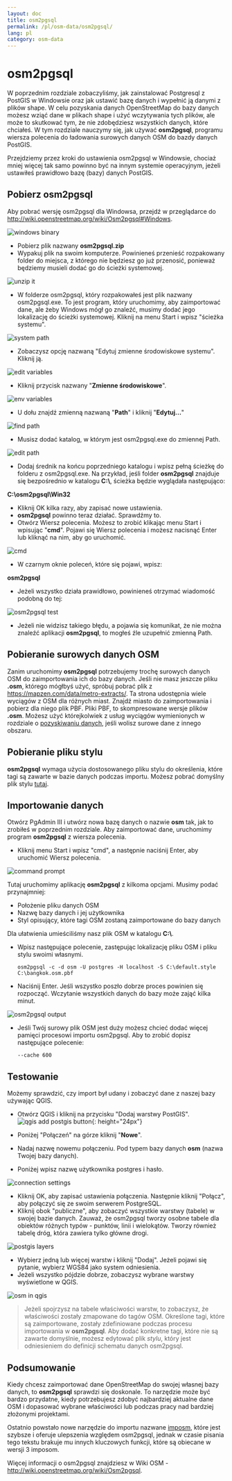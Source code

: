 ```yaml
---
layout: doc
title: osm2pgsql
permalink: /pl/osm-data/osm2pgsql/
lang: pl
category: osm-data
---
```


osm2pgsql
==========


W poprzednim rozdziale zobaczyliśmy, jak zainstalować Postgresql z PostGIS w Windowsie oraz jak ustawić bazę danych i wypełnić ją danymi z plików shape. W celu pozyskania danych OpenStreetMap do bazy danych możesz wziąć dane w plikach shape i użyć wczytywania tych plików, ale może to skutkować tym, że nie zdobędziesz wszystkich danych, które chciałeś. W tym rozdziale nauczymy się, jak używać **osm2pgsql**, programu wiersza polecenia do ładowania surowych danych OSM do bazdy danych PostGIS.  

Przejdziemy przez kroki do ustawienia osm2pgsql w Windowsie, chociaż mniej więcej tak samo powinno być na innym systemie operacyjnym, jeżeli ustawiłeś prawidłowo bazę (bazy) danych PostGIS.  

Pobierz osm2pgsql
-------------

Aby pobrać wersję osm2pgsql dla Windowsa, przejdź w przeglądarce do <http://wiki.openstreetmap.org/wiki/Osm2pgsql#Windows>.  

![windows binary][]

- Pobierz plik nazwany **osm2pgsql.zip**  
- Wypakuj plik na swoim komputerze. Powinieneś przenieść rozpakowany folder do miejsca, z którego nie będziesz go już przenosić, ponieważ będziemy musieli dodać go do ścieżki systemowej.  

![unzip it][]

- W folderze osm2pgsql, który rozpakowałeś jest plik nazwany osm2pgsql.exe. To jest program, który uruchomimy, aby zaimportować dane, ale żeby Windows mógł go znaleźć, musimy dodać jego lokalizację do ścieżki systemowej. Kliknij na menu Start i wpisz "ścieżka systemu".  

![system path][]

- Zobaczysz opcję nazwaną "Edytuj zmienne środowiskowe systemu". Kliknij ją.  

![edit variables][]

- Kliknij przycisk nazwany "**Zmienne środowiskowe**".  

![env variables][]

- U dołu znajdź zmienną nazwaną "**Path**" i kliknij "**Edytuj...**"  

![find path][]

- Musisz dodać katalog, w którym jest osm2pgsql.exe do zmiennej Path.  

![edit path][]

- Dodaj średnik na końcu poprzedniego katalogu i wpisz pełną ścieżkę do folderu z osm2pgsql.exe.  Na przykład, jeśli folder **osm2pgsql** znajduje się bezpośrednio w katalogu **C:\\**, ścieżka będzie wyglądała następująco:  
	
**C:\osm2pgsql\Win32**  

- Kliknij OK kilka razy, aby zapisać nowe ustawienia.  
- **osm2pgsql** powinno teraz działać. Sprawdźmy to.  
- Otwórz Wiersz polecenia. Możesz to zrobić klikając menu Start i wpisując "**cmd**". Pojawi się Wiersz polecenia i możesz nacisnąć Enter lub kliknąć na nim, aby go uruchomić.  

![cmd][]

- W czarnym oknie poleceń, które się pojawi, wpisz:  

**osm2pgsql**

- Jeżeli wszystko działa prawidłowo, powinieneś otrzymać wiadomość podobną do tej:  

![osm2pgsql test][]

- Jeżeli nie widzisz takiego błędu, a pojawia się komunikat, że nie można znaleźć aplikacji **osm2pgsql**, to mogłeś źle uzupełnić zmienną Path.  

Pobieranie surowych danych OSM
---------------------
Zanim uruchomimy **osm2pgsql** potrzebujemy trochę surowych danych OSM do zaimportowania ich do bazy danych. Jeśli nie masz jeszcze pliku **.osm**, którego mógłbyś użyć, spróbuj pobrać plik z <https://mapzen.com/data/metro-extracts/>. Ta strona udostępnia wiele wyciągów z OSM dla różnych miast. Znajdź miasto do zaimportowania i pobierz dla niego plik PBF. Pliki PBF, to skompresowane wersje plików **.osm**. Możesz użyć którejkolwiek z usług wyciągów wymienionych w rozdziale o [pozyskiwaniu danych](/pl/osm-data/getting-data), jeśli wolisz surowe dane z innego obszaru.  

Pobieranie pliku stylu
------------------
**osm2pgsql** wymaga użycia dostosowanego pliku stylu do określenia, które tagi są zawarte w bazie danych podczas importu. Możesz pobrać domyślny plik stylu [tutaj](/files/default.style).  

Importowanie danych
-------------------
Otwórz PgAdmin III i utwórz nowa bazę danych o nazwie **osm** tak, jak to zrobiłeś w poprzednim rozdziale. Aby zaimportować dane, uruchomimy program **osm2pgsql** z wiersza polecenia. 

- Kliknij menu Start i wpisz "cmd", a następnie naciśnij Enter, aby uruchomić Wiersz polecenia.  

![command prompt][]

Tutaj uruchomimy aplikację **osm2pgsql** z kilkoma opcjami. Musimy podać przynajmniej:  

- Położenie pliku danych OSM  
- Nazwę bazy danych i jej użytkownika  
- Styl opisujący, które tagi OSM zostaną zaimportowane do bazy danych  

Dla ułatwienia umieściliśmy nasz plik OSM w katalogu **C:\\**.  

- Wpisz następujące polecenie, zastępując lokalizację pliku OSM i pliku stylu swoimi własnymi.

      osm2pgsql -c -d osm -U postgres -H localhost -S C:\default.style C:\bangkok.osm.pbf  

- Naciśnij Enter. Jeśli wszystko poszło dobrze proces powinien się rozpocząć. Wczytanie wszystkich danych do bazy może zająć kilka minut.  

![osm2pgsql output][]

- Jeśli Twój surowy plik OSM jest duży możesz chcieć dodać więcej pamięci procesowi importu osm2pgsql. Aby to zrobić dopisz następujące polecenie:  

      --cache 600

Testowanie
-----------

Możemy sprawdzić, czy import był udany i zobaczyć dane z naszej bazy używając QGIS.  

- Otwórz QGIS i kliknij na przycisku "Dodaj warstwy PostGIS". ![qgis add postgis button][]{: height="24px"}

- Poniżej "Połączeń" na górze kliknij "**Nowe**".  
- Nadaj nazwę nowemu połączeniu. Pod typem bazy danych **osm** (nazwa Twojej bazy danych).  
- Poniżej wpisz nazwę użytkownika postgres i hasło.  

![connection settings][]

- Kliknij OK, aby zapisać ustawienia połączenia. Następnie kliknij "Połącz", aby połączyć się ze swoim serwerem PostgreSQL.  
- Kliknij obok "publiczne", aby zobaczyć wszystkie warstwy (tabele) w swojej bazie danych. Zauważ, że osm2pgsql tworzy osobne tabele dla obiektów różnych typów - punktów, linii i wielokątów. Tworzy również tabelę dróg, która zawiera tylko główne drogi.  

![postgis layers][]

- Wybierz jedną lub więcej warstw i kliknij "Dodaj". Jeżeli pojawi się pytanie, wybierz WGS84 jako system odniesienia.  
- Jeżeli wszystko pójdzie dobrze, zobaczysz wybrane warstwy wyświetlone w QGIS.  

![osm in qgis][]

> Jeżeli spojrzysz na tabele właściwości warstw, to zobaczysz, że właściwości zostały zmapowane do tagów OSM. Określone tagi, które są zaimportowane, zostały zdefiniowane podczas procesu importowania w **osm2pgsql**. Aby dodać konkretne tagi, które nie są zawarte domyślnie, możesz edytować plik *stylu*, który jest odniesieniem do definicji schematu danych osm2pgsql.  


Podsumowanie
-------

Kiedy chcesz zaimportować dane OpenStreetMap do swojej własnej bazy danych, to **osm2pgsql** sprawdzi się doskonale. To narzędzie może być bardzo przydatne, kiedy potrzebujesz zdobyć najbardziej aktualne dane OSM i dopasować wybrane właściwości lub podczas pracy nad bardziej złożonymi projektami.  

Ostatnio powstało nowe narzędzie do importu nazwane [imposm](http://imposm.org/), które jest szybsze i oferuje ulepszenia względem osm2pgsql, jednak w czasie pisania tego tekstu brakuje mu innych kluczowych funkcji, które są obiecane w wersji 3 imposom.  

Więcej informacji o osm2pgsql znajdziesz w Wiki OSM - <http://wiki.openstreetmap.org/wiki/Osm2pgsql>.  


[windows binary]: /images/osm-data/windows-binary.png
[unzip it]: /images/osm-data/unzip-it.png
[system path]: /images/osm-data/system-path.png
[edit variables]: /images/osm-data/edit-environment-variables.png
[env variables]: /images/osm-data/environment-variables.png
[find path]: /images/osm-data/find-path.png
[edit path]: /images/osm-data/edit-path-variable.png
[cmd]: /images/osm-data/cmd.png
[osm2pgsql test]: /images/osm-data/osm2pgsql-test.png
[command prompt]: /images/osm-data/command-prompt.png
[osm2pgsql output]: /images/osm-data/osm2pgsql-output.png
[qgis add postgis button]: /images/osm-data/add-postgis-button.png
[connection settings]: /images/osm-data/connection-settings.png
[postgis layers]: /images/osm-data/postgis-layers.png
[osm in qgis]: /images/osm-data/osm-in-qgis.png
